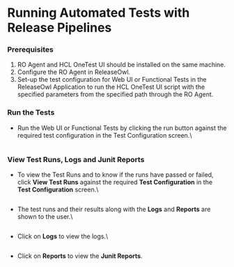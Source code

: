# Running Automated Tests with Release Pipelines

### **Prerequisites**

1. RO Agent and HCL OneTest UI should be installed on the same machine.
2. Configure the RO Agent in ReleaseOwl.
3. Set-up the test configuration for Web UI or Functional Tests in the ReleaseOwl Application to run the HCL OneTest UI script with the specified parameters from the specified path through the RO Agent.

### **Run the Tests**

* Run the Web UI or Functional Tests by clicking the run button against the required test configuration in the Test Configuration screen.\


<figure><img src="https://www.docs.releaseowl.com/assets/img/Running%20Automated%20Tests%20with%20Release%20Pipelines-1.jpg" alt=""><figcaption></figcaption></figure>

### **View Test Runs, Logs and Junit Reports**

* To view the Test Runs and to know if the runs have passed or failed, click **View Test Runs** against the required **Test Configuration** in the **Test Configuration** screen.\


<figure><img src="https://www.docs.releaseowl.com/assets/img/Running%20Automated%20Tests%20with%20Release%20Pipelines-2.jpg" alt=""><figcaption></figcaption></figure>

* The test runs and their results along with the **Logs** and **Reports** are shown to the user.\


<figure><img src="https://www.docs.releaseowl.com/assets/img/Running%20Automated%20Tests%20with%20Release%20Pipelines-3.jpg" alt=""><figcaption></figcaption></figure>

* Click on **Logs** to view the logs.\


<figure><img src="https://www.docs.releaseowl.com/assets/img/Running%20Automated%20Tests%20with%20Release%20Pipelines-4.jpg" alt=""><figcaption></figcaption></figure>

* Click on **Reports** to view the **Junit Reports**.

<figure><img src="https://www.docs.releaseowl.com/assets/img/Running%20Automated%20Tests%20with%20Release%20Pipelines-5.jpg" alt=""><figcaption></figcaption></figure>
